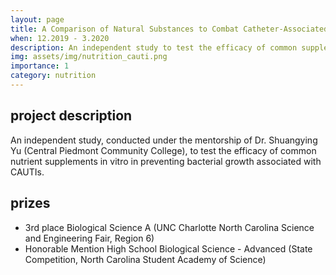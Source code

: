 ```yaml
---
layout: page
title: A Comparison of Natural Substances to Combat Catheter-Associated Urinary Tract Infections
when: 12.2019 - 3.2020
description: An independent study to test the efficacy of common supplements in vitro in preventing bacterial growth associated with CAUTIs.
img: assets/img/nutrition_cauti.png
importance: 1
category: nutrition
---
```

## project description
An independent study, conducted under the mentorship of Dr. Shuangying Yu (Central Piedmont Community College), to test the efficacy of common nutrient supplements in vitro in preventing bacterial growth associated with CAUTIs.

## prizes
- 3rd place Biological Science A (UNC Charlotte North Carolina Science and Engineering Fair, Region 6)
- Honorable Mention High School Biological Science - Advanced (State Competition, North Carolina Student Academy of Science)